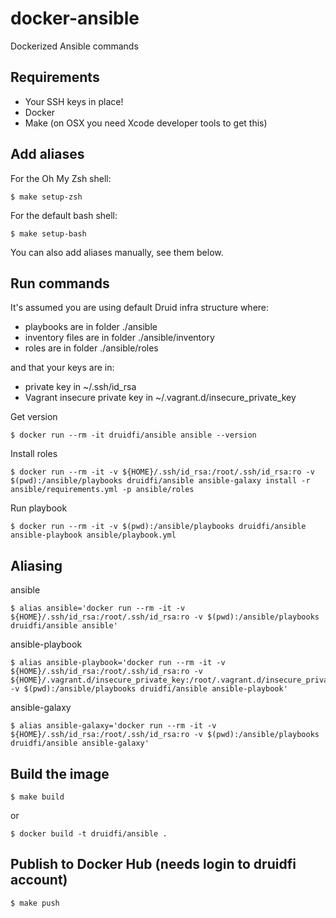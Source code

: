 # docker-ansible

Dockerized Ansible commands

## Requirements

- Your SSH keys in place!
- Docker
- Make (on OSX you need Xcode developer tools to get this)

## Add aliases

For the Oh My Zsh shell:

```
$ make setup-zsh
```

For the default bash shell:

```
$ make setup-bash
```

You can also add aliases manually, see them below.

## Run commands

It's assumed you are using default Druid infra structure where:

- playbooks are in folder ./ansible
- inventory files are in folder ./ansible/inventory
- roles are in folder ./ansible/roles 

and that your keys are in:

- private key in ~/.ssh/id_rsa
- Vagrant insecure private key in ~/.vagrant.d/insecure_private_key

Get version

```
$ docker run --rm -it druidfi/ansible ansible --version
```

Install roles

```
$ docker run --rm -it -v ${HOME}/.ssh/id_rsa:/root/.ssh/id_rsa:ro -v $(pwd):/ansible/playbooks druidfi/ansible ansible-galaxy install -r ansible/requirements.yml -p ansible/roles
```

Run playbook

```
$ docker run --rm -it -v $(pwd):/ansible/playbooks druidfi/ansible ansible-playbook ansible/playbook.yml
```

## Aliasing

ansible

```
$ alias ansible='docker run --rm -it -v ${HOME}/.ssh/id_rsa:/root/.ssh/id_rsa:ro -v $(pwd):/ansible/playbooks druidfi/ansible ansible'
```

ansible-playbook

```
$ alias ansible-playbook='docker run --rm -it -v ${HOME}/.ssh/id_rsa:/root/.ssh/id_rsa:ro -v ${HOME}/.vagrant.d/insecure_private_key:/root/.vagrant.d/insecure_private_key:ro -v $(pwd):/ansible/playbooks druidfi/ansible ansible-playbook'
```

ansible-galaxy

```
$ alias ansible-galaxy='docker run --rm -it -v ${HOME}/.ssh/id_rsa:/root/.ssh/id_rsa:ro -v $(pwd):/ansible/playbooks druidfi/ansible ansible-galaxy'
```

## Build the image

```
$ make build
```

or

```
$ docker build -t druidfi/ansible .
```

## Publish to Docker Hub (needs login to druidfi account)

```
$ make push
```

